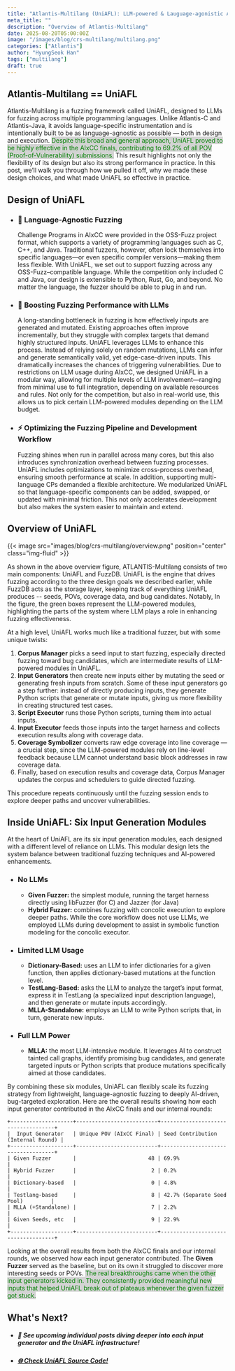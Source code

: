 ```yaml
---
title: "Atlantis-Multilang (UniAFL): LLM-powered & Lauguage-agonistic Automatic Bug Finding"
meta_title: ""
description: "Overview of Atlantis-Multilang"
date: 2025-08-20T05:00:00Z
image: "/images/blog/crs-multilang/multilang.png"
categories: ["Atlantis"]
author: "HyungSeok Han"
tags: ["multilang"]
draft: true
---
```


## Atlantis-Multilang == UniAFL

Atlantis-Multilang is a fuzzing framework called UniAFL, designed to LLMs for fuzzing across multiple programming languages.
Unlike Atlantis-C and Atlantis-Java, it avoids language-specific instrumentation and is intentionally built to be as language-agnostic as possible — both in design and execution.
<span style="background-color:lightgray;color:green">Despite this broad and general approach, UniAFL proved to be highly effective in the AIxCC finals, contributing to 69.2% of all POV (Proof-of-Vulnerability) submissions.</span>
This result highlights not only the flexibility of its design but also its strong performance in practice.
In this post, we’ll walk you through how we pulled it off, why we made these design choices, and what made UniAFL so effective in practice.

## Design of UniAFL

- <h3>🎯 Language-Agnostic Fuzzing</h3>
    Challenge Programs in AIxCC were provided in the OSS-Fuzz project format, which supports a variety of programming languages such as C, C++, and Java.
    Traditional fuzzers, however, often lock themselves into specific languages—or even specific compiler versions—making them less flexible.
    With UniAFL, we set out to support fuzzing across any OSS-Fuzz–compatible language.
    While the competition only included C and Java, our design is extensible to Python, Rust, Go, and beyond.
    No matter the language, the fuzzer should be able to plug in and run.

- <h3>🤖 Boosting Fuzzing Performance with LLMs</h3>
    A long-standing bottleneck in fuzzing is how effectively inputs are generated and mutated.
    Existing approaches often improve incrementally, but they struggle with complex targets that demand highly structured inputs.
    UniAFL leverages LLMs to enhance this process.
    Instead of relying solely on random mutations, LLMs can infer and generate semantically valid, yet edge-case-driven inputs.
    This dramatically increases the chances of triggering vulnerabilities.
    Due to restrictions on LLM usage during AIxCC, we designed UniAFL in a modular way, allowing for multiple levels of LLM involvement—ranging from minimal use to full integration, depending on available resources and rules.
    Not only for the competition, but also in real-world use, this allows us to pick certain LLM-powered modules depending on the LLM budget.

- <h3>⚡ Optimizing the Fuzzing Pipeline and Development Workflow</h3>
    Fuzzing shines when run in parallel across many cores, but this also introduces synchronization overhead between fuzzing processes.
    UniAFL includes optimizations to minimize cross-process overhead, ensuring smooth performance at scale.
    In addition, supporting multi-language CPs demanded a flexible architecture.
    We modularized UniAFL so that language-specific components can be added, swapped, or updated with minimal friction.
    This not only accelerates development but also makes the system easier to maintain and extend.

## Overview of UniAFL
{{< image src="images/blog/crs-multilang/overview.png" position="center" class="img-fluid" >}}

As shown in the above overview figure, ATLANTIS-Multilang consists of two main components: UniAFL and FuzzDB.
UniAFL is the engine that drives fuzzing according to the three design goals we described earlier, while FuzzDB acts as the storage layer, keeping track of everything UniAFL produces -- seeds, POVs, coverage data, and bug candidates.
Notably, In the figure, the green boxes represent the LLM-powered modules, highlighting the parts of the system where LLM plays a role in enhancing fuzzing effectiveness.

At a high level, UniAFL works much like a traditional fuzzer, but with some unique twists:
1. **Corpus Manager** picks a seed input to start fuzzing, especially directed fuzzing toward bug candidates, which are intermediate results of LLM-powered modules in UniAFL.
2. **Input Generators** then create new inputs either by mutating the seed or generating fresh inputs from scratch. Some of these input generators go a step further: instead of directly producing inputs, they generate Python scripts that generate or mutate inputs, giving us more flexibility in creating structured test cases.
3. **Script Executor** runs those Python scripts, turning them into actual inputs.
4. **Input Executor** feeds those inputs into the target harness and collects execution results along with coverage data.
5. **Coverage Symbolizer** converts raw edge coverage into line coverage — a crucial step, since the LLM-powered modules rely on line-level feedback because LLM cannot understand basic block addresses in raw coverage data.
6. Finally, based on execution results and coverage data, Corpus Manager updates the corpus and schedulers to guide directed fuzzing.

This procedure repeats continuously until the fuzzing session ends to explore deeper paths and uncover vulnerabilities.

## Inside UniAFL: Six Input Generation Modules

At the heart of UniAFL are its six input generation modules, each designed with a different level of reliance on LLMs.
This modular design lets the system balance between traditional fuzzing techniques and AI-powered enhancements.
- <h3>No LLMs</h3>

  - **Given Fuzzer:** the simplest module, running the target harness directly using libFuzzer (for C) and Jazzer (for Java) 
  - **Hybrid Fuzzer:** combines fuzzing with concolic execution to explore deeper paths. While the core workflow does not use LLMs, we employed LLMs during development to assist in symbolic function modeling for the concolic executor. 
- <h3>Limited LLM Usage</h3>

  - **Dictionary-Based:** uses an LLM to infer dictionaries for a given function, then applies dictionary-based mutations at the function level.
  - **TestLang-Based:** asks the LLM to analyze the target’s input format, express it in TestLang (a specialized input description language), and then generate or mutate inputs accordingly.
  - **MLLA-Standalone:** employs an LLM to write Python scripts that, in turn, generate new inputs.
- <h3>Full LLM Power</h3>

  - **MLLA:** the most LLM-intensive module. It leverages AI to construct tainted call graphs, identify promising bug candidates, and generate targeted inputs or Python scripts that produce mutations specifically aimed at those candidates.

By combining these six modules, UniAFL can flexibly scale its fuzzing strategy from lightweight, language-agnostic fuzzing to deeply AI-driven, bug-targeted exploration.
Here are the overall results showing how each input generator contributed in the AIxCC finals and our internal rounds:

```
+--------------------+--------------------------+------------------------------------+
|  Input Generator   | Unique POV (AIxCC Final) | Seed Contribution (Internal Round) |
+--------------------+--------------------------+------------------------------------+
| Given Fuzzer       |                       48 | 69.9%                              |
| Hybrid Fuzzer      |                        2 | 0.2%                               |
| Dictionary-based   |                        0 | 4.8%                               |
| Testlang-based     |                        8 | 42.7% (Separate Seed Pool)         |
| MLLA (+Standalone) |                        7 | 2.2%                               |
| Given Seeds, etc   |                        9 | 22.9%                              |
+--------------------+--------------------------+------------------------------------+
```
Looking at the overall results from both the AIxCC finals and our internal rounds, we observed how each input generator contributed. 
The **Given Fuzzer** served as the baseline, but on its own it struggled to discover more interesting seeds or POVs.
<span style="background-color:lightgray;color:green">
The real breakthroughs came when the other input generators kicked in.
They consistently provided meaningful new inputs that helped UniAFL break out of plateaus whenever the given fuzzer got stuck.
</span>

## What's Next?
- <h5>🚀 See upcoming individual posts diving deeper into each input generator and the UniAFL infrastructure!</h5> 
- [<h5>🌐 Check UniAFL Source Code!</h5>](https://github.com/Team-Atlanta/aixcc-afc-atlantis/tree/main/example-crs-webservice/crs-multilang)
